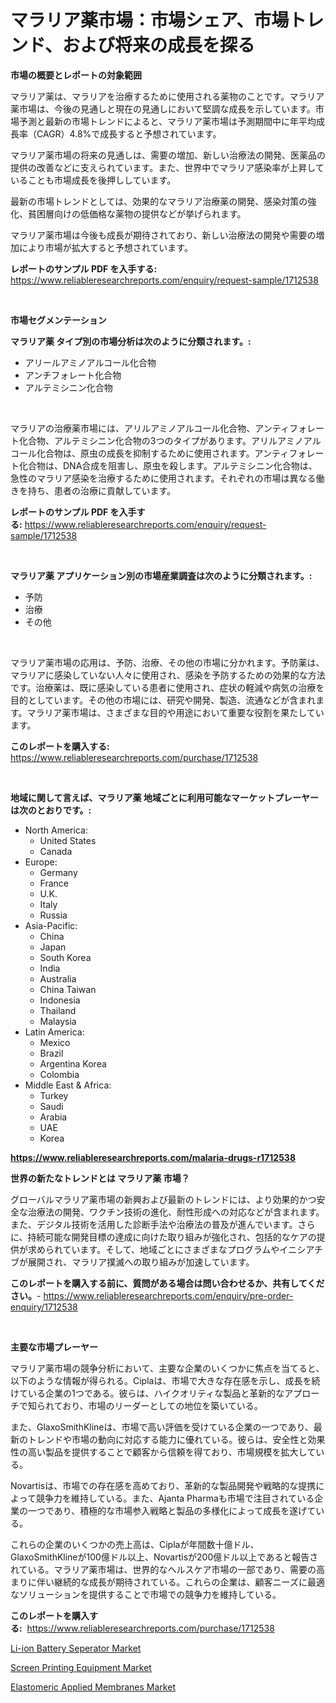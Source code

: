 <p><h1>マラリア薬市場：市場シェア、市場トレンド、および将来の成長を探る</h1></p><p><strong>市場の概要とレポートの対象範囲</strong></p>
<p><p>マラリア薬は、マラリアを治療するために使用される薬物のことです。マラリア薬市場は、今後の見通しと現在の見通しにおいて堅調な成長を示しています。市場予測と最新の市場トレンドによると、マラリア薬市場は予測期間中に年平均成長率（CAGR）4.8%で成長すると予想されています。</p><p>マラリア薬市場の将来の見通しは、需要の増加、新しい治療法の開発、医薬品の提供の改善などに支えられています。また、世界中でマラリア感染率が上昇していることも市場成長を後押ししています。</p><p>最新の市場トレンドとしては、効果的なマラリア治療薬の開発、感染対策の強化、貧困層向けの低価格な薬物の提供などが挙げられます。</p><p>マラリア薬市場は今後も成長が期待されており、新しい治療法の開発や需要の増加により市場が拡大すると予想されています。</p></p>
<p><strong>レポートのサンプル PDF を入手する:</strong> <a href="https://www.reliableresearchreports.com/enquiry/request-sample/1712538">https://www.reliableresearchreports.com/enquiry/request-sample/1712538</a></p>
<p>&nbsp;</p>
<p><strong>市場セグメンテーション</strong></p>
<p><strong>マラリア薬 タイプ別の市場分析は次のように分類されます。:</strong></p>
<p><ul><li>アリールアミノアルコール化合物</li><li>アンチフォレート化合物</li><li>アルテミシニン化合物</li></ul></p>
<p>&nbsp;</p>
<p><p>マラリアの治療薬市場には、アリルアミノアルコール化合物、アンティフォレート化合物、アルテミシニン化合物の3つのタイプがあります。アリルアミノアルコール化合物は、原虫の成長を抑制するために使用されます。アンティフォレート化合物は、DNA合成を阻害し、原虫を殺します。アルテミシニン化合物は、急性のマラリア感染を治療するために使用されます。それぞれの市場は異なる働きを持ち、患者の治療に貢献しています。</p></p>
<p><strong>レポートのサンプル PDF を入手する:</strong>&nbsp;<a href="https://www.reliableresearchreports.com/enquiry/request-sample/1712538">https://www.reliableresearchreports.com/enquiry/request-sample/1712538</a></p>
<p>&nbsp;</p>
<p><strong> マラリア薬 アプリケーション別の市場産業調査は次のように分類されます。:</strong></p>
<p><ul><li>予防</li><li>治療</li><li>その他</li></ul></p>
<p>&nbsp;</p>
<p><p>マラリア薬市場の応用は、予防、治療、その他の市場に分かれます。予防薬は、マラリアに感染していない人々に使用され、感染を予防するための効果的な方法です。治療薬は、既に感染している患者に使用され、症状の軽減や病気の治療を目的としています。その他の市場には、研究や開発、製造、流通などが含まれます。マラリア薬市場は、さまざまな目的や用途において重要な役割を果たしています。</p></p>
<p><strong>このレポートを購入する:</strong>&nbsp; <a href="https://www.reliableresearchreports.com/purchase/1712538">https://www.reliableresearchreports.com/purchase/1712538</a></p>
<p>&nbsp;</p>
<p><strong>地域に関して言えば、マラリア薬 地域ごとに利用可能なマーケットプレーヤーは次のとおりです。:</strong></p>
<p><ul>
    <li>
        North America:
        <ul>
            <li>United States</li>
            <li>Canada</li>
        </ul>
    </li>
    <li>
        Europe:
        <ul>
            <li>Germany</li>
            <li>France</li>
            <li>U.K.</li>
            <li>Italy</li>
            <li>Russia</li>
        </ul>
    </li>
    <li>
        Asia-Pacific:
        <ul>
            <li>China</li>
            <li>Japan</li>
            <li>South Korea</li>
            <li>India</li>
            <li>Australia</li>
            <li>China Taiwan</li>
            <li>Indonesia</li>
            <li>Thailand</li>
            <li>Malaysia</li>
        </ul>
    </li>
    <li>
        Latin America:
        <ul>
            <li>Mexico</li>
            <li>Brazil</li>
            <li>Argentina Korea</li>
            <li>Colombia</li>
        </ul>
    </li>
    <li>
        Middle East & Africa:
        <ul>
            <li>Turkey</li>
            <li>Saudi</li>
            <li>Arabia</li>
            <li>UAE</li>
            <li>Korea</li>
        </ul>
    </li>
    </ul></p>
<p><strong><a href="https://www.reliableresearchreports.com/malaria-drugs-r1712538">https://www.reliableresearchreports.com/malaria-drugs-r1712538</a></strong>&nbsp;</p>
<p><strong>世界の新たなトレンドとは マラリア薬 市場？</strong></p>
<p><p>グローバルマラリア薬市場の新興および最新のトレンドには、より効果的かつ安全な治療法の開発、ワクチン技術の進化、耐性形成への対応などが含まれます。また、デジタル技術を活用した診断手法や治療法の普及が進んでいます。さらに、持続可能な開発目標の達成に向けた取り組みが強化され、包括的なケアの提供が求められています。そして、地域ごとにさまざまなプログラムやイニシアチブが展開され、マラリア撲滅への取り組みが加速しています。</p></p>
<p><strong>このレポートを購入する前に、質問がある場合は問い合わせるか、共有してください。</strong>- <a href="https://www.reliableresearchreports.com/enquiry/pre-order-enquiry/1712538">https://www.reliableresearchreports.com/enquiry/pre-order-enquiry/1712538</a></p>
<p>&nbsp;</p>
<p><strong>主要な市場プレーヤー</strong></p>
<p><p>マラリア薬市場の競争分析において、主要な企業のいくつかに焦点を当てると、以下のような情報が得られる。Ciplaは、市場で大きな存在感を示し、成長を続けている企業の1つである。彼らは、ハイクオリティな製品と革新的なアプローチで知られており、市場のリーダーとしての地位を築いている。 </p><p>また、GlaxoSmithKlineは、市場で高い評価を受けている企業の一つであり、最新のトレンドや市場の動向に対応する能力に優れている。彼らは、安全性と効果性の高い製品を提供することで顧客から信頼を得ており、市場規模を拡大している。 </p><p>Novartisは、市場での存在感を高めており、革新的な製品開発や戦略的な提携によって競争力を維持している。また、Ajanta Pharmaも市場で注目されている企業の一つであり、積極的な市場参入戦略と製品の多様化によって成長を遂げている。</p><p>これらの企業のいくつかの売上高は、Ciplaが年間数十億ドル、GlaxoSmithKlineが100億ドル以上、Novartisが200億ドル以上であると報告されている。マラリア薬市場は、世界的なヘルスケア市場の一部であり、需要の高まりに伴い継続的な成長が期待されている。これらの企業は、顧客ニーズに最適なソリューションを提供することで市場での競争力を維持している。</p></p>
<p><strong>このレポートを購入する:</strong>&nbsp;&nbsp;<a href="https://www.reliableresearchreports.com/purchase/1712538">https://www.reliableresearchreports.com/purchase/1712538</a></p>
<p><p><a href="https://www.linkedin.com/pulse/li-ion-battery-seperator-market-size-share-global-analysis-report-qoxtf?trackingId=stltxshkA4NlnAXInSu7Fg%3D%3D">Li-ion Battery Seperator Market</a></p><p><a href="https://github.com/Chiragrp22/Market-Research-Report-List-4/blob/main/screen-printing-equipment-market.md">Screen Printing Equipment Market</a></p><p><a href="https://www.linkedin.com/pulse/elastomeric-applied-membranes-market-size-reflecting-forecast-5yf5f?trackingId=QqdHqVVzyngUlgg2J8KmaA%3D%3D">Elastomeric Applied Membranes Market</a></p></p>